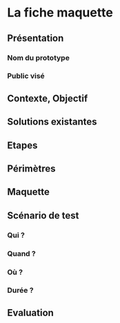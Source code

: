 # La fiche maquette

## Présentation

### Nom du prototype

### Public visé

## Contexte, Objectif

## Solutions existantes

## Etapes 

## Périmètres

## Maquette

## Scénario de test 

### Qui ?

### Quand ?

### Où ?

### Durée ?

## Evaluation


